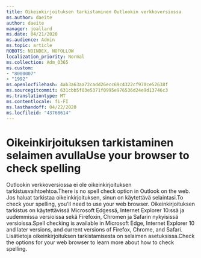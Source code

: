 ```yaml
---
title: Oikeinkirjoituksen tarkistaminen Outlookin verkkoversiossa
ms.author: daeite
author: daeite
manager: joallard
ms.date: 04/21/2020
ms.audience: Admin
ms.topic: article
ROBOTS: NOINDEX, NOFOLLOW
localization_priority: Normal
ms.collection: Adm_O365
ms.custom:
- "8000007"
- "1992"
ms.openlocfilehash: 4ab3a63aa72cadd26ecc69c4322cf970ce52638f
ms.sourcegitcommit: 631cbb5f03e5371f0995e976536d24e9d13746c3
ms.translationtype: MT
ms.contentlocale: fi-FI
ms.lasthandoff: 04/22/2020
ms.locfileid: "43768614"
---
```

# <a name="use-your-browser-to-check-spelling"></a><span data-ttu-id="339cd-102">Oikeinkirjoituksen tarkistaminen selaimen avulla</span><span class="sxs-lookup"><span data-stu-id="339cd-102">Use your browser to check spelling</span></span>

<span data-ttu-id="339cd-103">Outlookin verkkoversiossa ei ole oikeinkirjoituksen tarkistusvaihtoehtoa.</span><span class="sxs-lookup"><span data-stu-id="339cd-103">There is no spell check option in Outlook on the web.</span></span> <span data-ttu-id="339cd-104">Jos haluat tarkistaa oikeinkirjoituksen, sinun on käytettävä selaintasi.</span><span class="sxs-lookup"><span data-stu-id="339cd-104">To check your spelling, you'll need to use your web browser.</span></span> <span data-ttu-id="339cd-105">Oikeinkirjoituksen tarkistus on käytettävissä Microsoft Edgessä, Internet Explorer 10:ssä ja uudemmissa versioissa sekä Firefoxin, Chromen ja Safarin nykyisissä versioissa.</span><span class="sxs-lookup"><span data-stu-id="339cd-105">Spell checking is available in Microsoft Edge, Internet Explorer 10 and later versions, and current versions of Firefox, Chrome, and Safari.</span></span> <span data-ttu-id="339cd-106">Lisätietoja oikeinkirjoituksen tarkistamisesta on selaimen asetuksissa.</span><span class="sxs-lookup"><span data-stu-id="339cd-106">Check the options for your web browser to learn more about how to check spelling.</span></span>